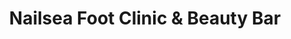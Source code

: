 ---
title: "Nailsea Foot Clinic & Beauty Bar"
url: /bristol/nailsea-foot-clinic-and-beauty-bar/
shop: beauty
---